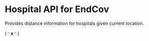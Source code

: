 # Hospital API for EndCov

Provides distance information for hospitals given current location.

( ᵔ ᴥ ᵔ )